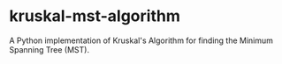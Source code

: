 # kruskal-mst-algorithm
A Python implementation of Kruskal's Algorithm for finding the Minimum Spanning Tree (MST).
